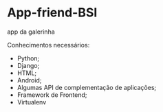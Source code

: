 # App-friend-BSI
app da galerinha

Conhecimentos necessários:

* Python;
* Django;
* HTML;
* Android;
* Algumas API de complementação de aplicações;
* Framework de Frontend;
* Virtualenv

